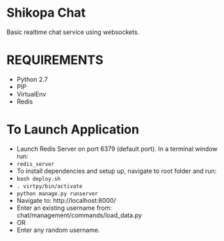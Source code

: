 # Shikopa Chat

Basic realtime chat service using websockets.

# REQUIREMENTS
* Python 2.7
* PIP
* VirtualEnv
* Redis

# To Launch Application
* Launch Redis Server on port 6379 (default port). In a terminal window run:
* `redis_server`
* To install dependencies and setup up, navigate to root folder and run:
* `bash deploy.sh`
* `. virtpy/bin/activate`
* `python manage.py runserver`
* Navigate to: http://localhost:8000/
* Enter an existing username from: chat/management/commands/load_data.py
* OR
* Enter any random username.
